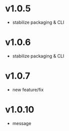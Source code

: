 
# v1.0.5
- stabilize packaging & CLI

# v1.0.6
- stabilize packaging & CLI

# v1.0.7
- new feature/fix

# v1.0.10
- message

